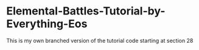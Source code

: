 # Elemental-Battles-Tutorial-by-Everything-Eos
This is my own branched version of the tutorial code starting at section 28
